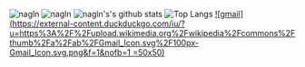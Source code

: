 ![nagln](https://komarev.com/ghpvc/?username=laxminagln&style=flat-square&label=Repo+Visits)
![nagln](https://github.com/laxminagln/laxminagln/blob/master/ln.GIF)
![nagln's's github stats](https://github-readme-stats.vercel.app/api?username=laxminagln&count_private=true&show_icons=true&hide_title=true)
![Top Langs](https://github-readme-stats.vercel.app/api/top-langs/?username=laxminagln&layout=compact)
[![gmail](https://external-content.duckduckgo.com/iu/?u=https%3A%2F%2Fupload.wikimedia.org%2Fwikipedia%2Fcommons%2Fthumb%2Fa%2Fab%2FGmail_Icon.svg%2F100px-Gmail_Icon.svg.png&f=1&nofb=1 =50x50)](mailto:laxminagln@gmail.com)
